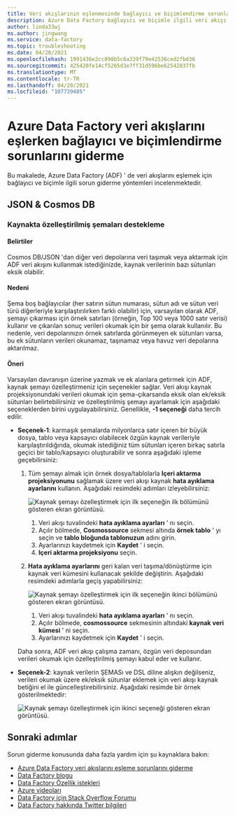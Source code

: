 ```yaml
---
title: Veri akışlarının eşlenmesinde bağlayıcı ve biçimlendirme sorunlarını giderme
description: Azure Data Factory bağlayıcı ve biçimle ilgili veri akışı sorunlarını nasıl giderebileceğinizi öğrenin.
author: linda33wj
ms.author: jingwang
ms.service: data-factory
ms.topic: troubleshooting
ms.date: 04/20/2021
ms.openlocfilehash: 1991436e2cc890b5c6a339f79e42536ced2fbd36
ms.sourcegitcommit: 425420fe14cf5265d3e7ff31d596be62542837fb
ms.translationtype: MT
ms.contentlocale: tr-TR
ms.lasthandoff: 04/20/2021
ms.locfileid: "107739485"
---
```

# <a name="troubleshoot-connector-and-format-issues-in-mapping-data-flows-in-azure-data-factory"></a>Azure Data Factory veri akışlarını eşlerken bağlayıcı ve biçimlendirme sorunlarını giderme


Bu makalede, Azure Data Factory (ADF) ' de veri akışlarını eşlemek için bağlayıcı ve biçimle ilgili sorun giderme yöntemleri incelenmektedir.


## <a name="cosmos-db--json"></a>JSON & Cosmos DB

### <a name="support-customized-schemas-in-the-source"></a>Kaynakta özelleştirilmiş şemaları destekleme

#### <a name="symptoms"></a>Belirtiler
Cosmos DB/JSON 'dan diğer veri depolarına veri taşımak veya aktarmak için ADF veri akışını kullanmak istediğinizde, kaynak verilerinin bazı sütunları eksik olabilir. 

#### <a name="cause"></a>Nedeni 
Şema boş bağlayıcılar (her satırın sütun numarası, sütun adı ve sütun veri türü diğerleriyle karşılaştırılırken farklı olabilir) için, varsayılan olarak ADF, şemayı çıkarması için örnek satırları (örneğin, Top 100 veya 1000 satır verisi) kullanır ve çıkarılan sonuç verileri okumak için bir şema olarak kullanılır. Bu nedenle, veri depolarınızın örnek satırlarda görünmeyen ek sütunları varsa, bu ek sütunların verileri okunamaz, taşınamaz veya havuz veri depolarına aktarılmaz.

#### <a name="recommendation"></a>Öneri
Varsayılan davranışın üzerine yazmak ve ek alanlara getirmek için ADF, kaynak şemayı özelleştirmeniz için seçenekler sağlar. Veri akışı kaynak projeksiyonundaki verileri okumak için şema-çıkarsanda eksik olan ek/eksik sütunları belirtebilirsiniz ve özelleştirilmiş şemayı ayarlamak için aşağıdaki seçeneklerden birini uygulayabilirsiniz. Genellikle, **-1 seçeneği** daha tercih edilir.

- **Seçenek-1**: karmaşık şemalarda milyonlarca satır içeren bir büyük dosya, tablo veya kapsayıcı olabilecek özgün kaynak verileriyle karşılaştırıldığında, okumak istediğiniz tüm sütunları içeren birkaç satırla geçici bir tablo/kapsayıcı oluşturabilir ve sonra aşağıdaki işleme geçebilirsiniz: 

    1. Tüm şemayı almak için örnek dosya/tablolarla **Içeri aktarma projeksiyonunu** sağlamak üzere veri akışı kaynak **hata ayıklama ayarlarını** kullanın. Aşağıdaki resimdeki adımları izleyebilirsiniz:<br/>

        ![Kaynak şemayı özelleştirmek için ilk seçeneğin ilk bölümünü gösteren ekran görüntüsü.](./media/data-flow-troubleshoot-connector-format/customize-schema-option-1-1.png)<br/>
         1. Veri akışı tuvalindeki **hata ayıklama ayarları** ' nı seçin.
         1. Açılır bölmede, **Cosmossource** sekmesi altında **örnek tablo** ' yı seçin ve **tablo bloğunda tablonuzun** adını girin.
         1. Ayarlarınızı kaydetmek için **Kaydet** ' i seçin.
         1. **Içeri aktarma projeksiyonu** seçin.<br/>  
    
    1. **Hata ayıklama ayarlarını** geri kalan veri taşıma/dönüştürme için kaynak veri kümesini kullanacak şekilde değiştirin. Aşağıdaki resimdeki adımlarla geçiş yapabilirsiniz:<br/>

        ![Kaynak şemayı özelleştirmek için ilk seçeneğin ikinci bölümünü gösteren ekran görüntüsü.](./media/data-flow-troubleshoot-connector-format/customize-schema-option-1-2.png) <br/>   
         1. Veri akışı tuvalindeki **hata ayıklama ayarları** ' nı seçin.
         1. Açılır bölmede, **cosmossource** sekmesinin altındaki **kaynak veri kümesi** ' ni seçin.
         1. Ayarlarınızı kaydetmek için **Kaydet** ' i seçin.<br/>
    
    Daha sonra, ADF veri akışı çalışma zamanı, özgün veri deposundan verileri okumak için özelleştirilmiş şemayı kabul eder ve kullanır. <br/>

- **Seçenek-2**: kaynak verilerin ŞEMASı ve DSL diline alışkın değilseniz, verileri okumak üzere ek/eksik sütunlar eklemek için veri akışı kaynak betiğini el ile güncelleştirebilirsiniz. Aşağıdaki resimde bir örnek gösterilmektedir: 

    ![Kaynak şemayı özelleştirmek için ikinci seçeneği gösteren ekran görüntüsü.](./media/data-flow-troubleshoot-connector-format/customize-schema-option-2.png)

## <a name="next-steps"></a>Sonraki adımlar
Sorun giderme konusunda daha fazla yardım için şu kaynaklara bakın:

*  [Azure Data Factory veri akışlarını eşleme sorunlarını giderme](data-flow-troubleshoot-guide.md)
*  [Data Factory blogu](https://azure.microsoft.com/blog/tag/azure-data-factory/)
*  [Data Factory Özellik istekleri](https://feedback.azure.com/forums/270578-data-factory)
*  [Azure videoları](https://azure.microsoft.com/resources/videos/index/?sort=newest&services=data-factory)
*  [Data Factory için Stack Overflow Forumu](https://stackoverflow.com/questions/tagged/azure-data-factory)
*  [Data Factory hakkında Twitter bilgileri](https://twitter.com/hashtag/DataFactory)